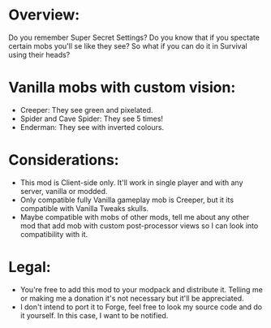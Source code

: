 # Overview:

Do you remember Super Secret Settings? Do you know that if you spectate certain mobs you'll se like they see? So what if you can do it in Survival using their heads?

# Vanilla mobs with custom vision:

* Creeper: They see green and pixelated.
* Spider and Cave Spider: They see 5 times!
* Enderman: They see with inverted colours.

# Considerations:

* This mod is Client-side only. It'll work in single player and with any server, vanilla or modded.
* Only compatible fully Vanilla gameplay mob is Creeper, but it its compatible with Vanilla Tweaks skulls.
* Maybe compatible with mobs of other mods, tell me about any other mod that add mob with custom post-processor views so I can look into compatibility with it.

# Legal:

* You're free to add this mod to your modpack and distribute it. Telling me or making me a donation it's not necessary but it'll be appreciated.
* I don't intend to port it to Forge, feel free to look my source code and do it yourself. In this case, I want to be notified.